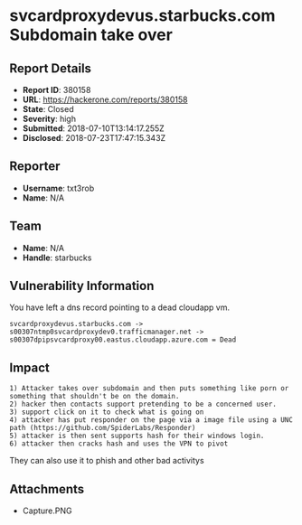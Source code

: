 # svcardproxydevus.starbucks.com Subdomain take over

## Report Details
- **Report ID**: 380158
- **URL**: https://hackerone.com/reports/380158
- **State**: Closed
- **Severity**: high
- **Submitted**: 2018-07-10T13:14:17.255Z
- **Disclosed**: 2018-07-23T17:47:15.343Z

## Reporter
- **Username**: txt3rob
- **Name**: N/A

## Team
- **Name**: N/A
- **Handle**: starbucks

## Vulnerability Information
You have left a dns record pointing to a dead cloudapp vm.

```
svcardproxydevus.starbucks.com -> s00307ntmp0svcardproxydev0.trafficmanager.net -> s00307dpipsvcardproxy00.eastus.cloudapp.azure.com = Dead
```

## Impact

```
1) Attacker takes over subdomain and then puts something like porn or something that shouldn't be on the domain.
2) hacker then contacts support pretending to be a concerned user.
3) support click on it to check what is going on
4) attacker has put responder on the page via a image file using a UNC path (https://github.com/SpiderLabs/Responder)
5) attacker is then sent supports hash for their windows login.
6) attacker then cracks hash and uses the VPN to pivot 
```

They can also use it to phish and other bad activitys

## Attachments
- Capture.PNG
